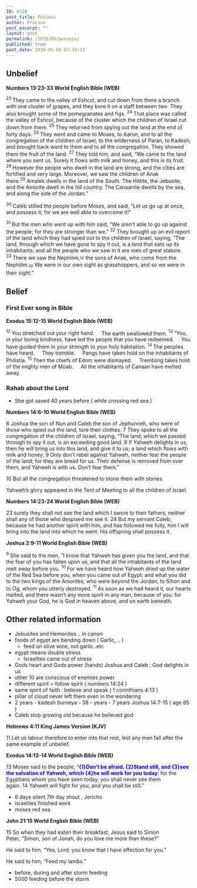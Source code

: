 ```yaml
---
ID: 6128
post_title: Possess
author: Praison
post_excerpt: ""
layout: post
permalink: /2016/05/possess/
published: true
post_date: 2016-05-04 07:10:33
---
```

<h2><strong>Unbelief</strong></h2>
<p class="passage-display"><strong><span class="passage-display-bcv">Numbers 13:23-33
</span><span class="passage-display-version">World English Bible (WEB)</span></strong></p>
<span id="en-WEB-4099" class="text Num-13-23"><sup class="versenum">23 </sup>They came to the valley of Eshcol, and cut down from there a branch with one cluster of grapes, and they bore it on a staff between two. They also brought some of the pomegranates and figs. </span><span id="en-WEB-4100" class="text Num-13-24"><sup class="versenum">24 </sup>That place was called the valley of Eshcol, because of the cluster which the children of Israel cut down from there. </span><span id="en-WEB-4101" class="text Num-13-25"><sup class="versenum">25 </sup>They returned from spying out the land at the end of forty days. </span><span id="en-WEB-4102" class="text Num-13-26"><sup class="versenum">26 </sup>They went and came to Moses, to Aaron, and to all the congregation of the children of Israel, to the wilderness of Paran, to Kadesh; and brought back word to them and to all the congregation. They showed them the fruit of the land. </span><span id="en-WEB-4103" class="text Num-13-27"><sup class="versenum">27 </sup>They told him, and said, “We came to the land where you sent us. Surely it flows with milk and honey, and this is its fruit. </span><span id="en-WEB-4104" class="text Num-13-28"><sup class="versenum">28 </sup>However the people who dwell in the land are strong, and the cities are fortified and very large. Moreover, we saw the children of Anak there.</span><span id="en-WEB-4105" class="text Num-13-29"><sup class="versenum">29 </sup>Amalek dwells in the land of the South. The Hittite, the Jebusite, and the Amorite dwell in the hill country. The Canaanite dwells by the sea, and along the side of the Jordan.”</span>

<span id="en-WEB-4106" class="text Num-13-30"><sup class="versenum">30 </sup>Caleb stilled the people before Moses, and said, “Let us go up at once, and possess it; for we are well able to overcome it!”</span>

<span id="en-WEB-4107" class="text Num-13-31"><sup class="versenum">31 </sup>But the men who went up with him said, “We aren’t able to go up against the people; for they are stronger than we.” </span><span id="en-WEB-4108" class="text Num-13-32"><sup class="versenum">32 </sup>They brought up an evil report of the land which they had spied out to the children of Israel, saying, “The land, through which we have gone to spy it out, is a land that eats up its inhabitants; and all the people who we saw in it are men of great stature. </span><span id="en-WEB-4109" class="text Num-13-33"><sup class="versenum">33 </sup>There we saw the Nephilim,<sup class="footnote" style="box-sizing: border-box; font-size: 0.625em; line-height: 22px; position: relative; vertical-align: top; top: 0px;" data-fn="#fen-WEB-4109a" data-link="[&lt;a href=&quot;#fen-WEB-4109a&quot; title=&quot;See footnote a&quot;&gt;a&lt;/a&gt;]">[<a title="See footnote a" href="https://www.biblegateway.com/passage/?search=Numbers+13%3A23-33&amp;version=WEB#fen-WEB-4109a">a</a>]</sup> the sons of Anak, who come from the Nephilim.<sup class="footnote" style="box-sizing: border-box; font-size: 0.625em; line-height: 22px; position: relative; vertical-align: top; top: 0px;" data-fn="#fen-WEB-4109b" data-link="[&lt;a href=&quot;#fen-WEB-4109b&quot; title=&quot;See footnote b&quot;&gt;b&lt;/a&gt;]">[<a title="See footnote b" href="https://www.biblegateway.com/passage/?search=Numbers+13%3A23-33&amp;version=WEB#fen-WEB-4109b">b</a>]</sup> We were in our own sight as grasshoppers, and so we were in their sight.”</span>
<h2><strong>Belief</strong></h2>
<h3><strong>First Ever song in Bible </strong></h3>
<p class="passage-display"><strong><span class="passage-display-bcv">Exodus 15:12-15
</span><span class="passage-display-version">World English Bible (WEB)</span></strong></p>

<div class="poetry">
<p class="line"><span id="en-WEB-1933" class="text Exod-15-12"><sup class="versenum">12 </sup>You stretched out your right hand.</span>
<span class="indent-1"><span class="indent-1-breaks">    </span><span class="text Exod-15-12">The earth swallowed them.</span></span>
<span id="en-WEB-1934" class="text Exod-15-13"><sup class="versenum">13 </sup>“You, in your loving kindness, have led the people that you have redeemed.</span>
<span class="indent-1"><span class="indent-1-breaks">    </span><span class="text Exod-15-13">You have guided them in your strength to your holy habitation.</span></span>
<span id="en-WEB-1935" class="text Exod-15-14"><sup class="versenum">14 </sup>The peoples have heard.</span>
<span class="indent-1"><span class="indent-1-breaks">    </span><span class="text Exod-15-14">They tremble.</span></span>
<span class="indent-1"><span class="indent-1-breaks">    </span><span class="text Exod-15-14">Pangs have taken hold on the inhabitants of Philistia.</span></span>
<span id="en-WEB-1936" class="text Exod-15-15"><sup class="versenum">15 </sup>Then the chiefs of Edom were dismayed.</span>
<span class="indent-1"><span class="indent-1-breaks">    </span><span class="text Exod-15-15">Trembling takes hold of the mighty men of Moab.</span></span>
<span class="indent-1"><span class="indent-1-breaks">    </span><span class="text Exod-15-15">All the inhabitants of Canaan have melted away.</span></span></p>

<h3 class="line"><strong>Rahab about the Lord</strong></h3>
<ul>
 	<li>She got saved 40 years before ( while crossing red sea )</li>
</ul>
<p class="passage-display"><strong><span class="passage-display-bcv">Numbers 14:6-10
</span><span class="passage-display-version">World English Bible (WEB)</span></strong></p>
<span id="en-WEB-4115" class="text Num-14-6"><span class="versenum">6 </span>Joshua the son of Nun and Caleb the son of Jephunneh, who were of those who spied out the land, tore their clothes. </span><span id="en-WEB-4116" class="text Num-14-7"><span class="versenum">7 </span>They spoke to all the congregation of the children of Israel, saying, “The land, which we passed through to spy it out, is an exceeding good land. </span><span id="en-WEB-4117" class="text Num-14-8"><span class="versenum">8 </span>If Yahweh delights in us, then he will bring us into this land, and give it to us; a land which flows with milk and honey. </span><span id="en-WEB-4118" class="text Num-14-9"><span class="versenum">9 </span>Only don’t rebel against Yahweh, neither fear the people of the land; for they are bread for us. Their defense is removed from over them, and Yahweh is with us. Don’t fear them.”</span>

<span id="en-WEB-4119" class="text Num-14-10"><span class="versenum">10 </span>But all the congregation threatened to stone them with stones.</span>

<span class="text Num-14-10">Yahweh’s glory appeared in the Tent of Meeting to all the children of Israel.</span>
<p class="passage-display"><strong><span class="passage-display-bcv">Numbers 14:23-24
</span><span class="passage-display-version">World English Bible (WEB)</span></strong></p>
<span id="en-WEB-4132" class="text Num-14-23"><span class="versenum">23 </span>surely they shall not see the land which I swore to their fathers, neither shall any of those who despised me see it. </span><span id="en-WEB-4133" class="text Num-14-24"><span class="versenum">24 </span>But my servant Caleb, because he had another spirit with him, and has followed me fully, him I will bring into the land into which he went. His offspring shall possess it.</span>
<p class="passage-display"><strong><span class="passage-display-bcv">Joshua 2:9-11
</span><span class="passage-display-version">World English Bible (WEB)</span></strong></p>
<span id="en-WEB-5879" class="text Josh-2-9"><sup class="versenum">9 </sup>She said to the men, “I know that Yahweh has given you the land, and that the fear of you has fallen upon us, and that all the inhabitants of the land melt away before you. </span><span id="en-WEB-5880" class="text Josh-2-10"><sup class="versenum">10 </sup>For we have heard how Yahweh dried up the water of the Red Sea before you, when you came out of Egypt; and what you did to the two kings of the Amorites, who were beyond the Jordan, to Sihon and to Og, whom you utterly destroyed. </span><span id="en-WEB-5881" class="text Josh-2-11"><sup class="versenum">11 </sup>As soon as we had heard it, our hearts melted, and there wasn’t any more spirit in any man, because of you: for Yahweh your God, he is God in heaven above, and on earth beneath.</span>
<h2><strong>Other related information</strong></h2>
<ul>
 	<li>Jebusites and Hemonites .. in canon</li>
 	<li>foods of egypt are bending down ( Garlic, .. )
<ul>
 	<li>feed on olive wine, not garlic..etc</li>
</ul>
</li>
 	<li>egypt means double stress
<ul>
 	<li>Israelites came out of stress</li>
</ul>
</li>
 	<li>Gods heart and Gods power (hands) Joshua and Caleb : God delights in us</li>
 	<li>other 10 are conscious of enemies power</li>
 	<li>different spirit = follow spirit ( numbers 14:24 )</li>
 	<li>same spirit of faith : believe and speak ( 1 corinthians 4:13 )</li>
 	<li>pillar of cloud never left them even in the wondering</li>
 	<li>2 years - kadesh burneya - 38 - years - 7 years Joshua 14:7-15 ( age 85 )</li>
 	<li>Caleb stop growing old because he believed god</li>
</ul>
<p class="passage-display"><strong><span class="passage-display-bcv">Hebrews 4:11
</span><span class="passage-display-version">King James Version (KJV)</span></strong></p>
<span id="en-KJV-30026" class="text Heb-4-11"><span class="versenum">11 </span>Let us labour therefore to enter into that rest, lest any man fall after the same example of unbelief.</span>
<p class="passage-display"><strong><span class="passage-display-bcv">Exodus 14:13-14
</span><span class="passage-display-version">World English Bible (WEB)</span></strong></p>
<span id="en-WEB-1903" class="text Exod-14-13"><span class="versenum">13 </span>Moses said to the people, “<span style="color: #0000ff;"><strong>{1}Don’t be afraid. {2}Stand still, and {3}see the salvation of Yahweh, which {4}he will work for you today</strong></span>: for the Egyptians whom you have seen today, you shall never see them again. </span><span id="en-WEB-1904" class="text Exod-14-14"><span class="versenum">14 </span>Yahweh will fight for you, and you shall be still.”</span>
<ul>
 	<li>6 days silent 7th day shout , Jericho</li>
 	<li>israelites finished work</li>
 	<li>moses red sea</li>
</ul>
<p class="passage-display"><strong><span class="passage-display-bcv">John 21:15
</span><span class="passage-display-version">World English Bible (WEB)</span></strong></p>
<span id="en-WEB-26914" class="text John-21-15"><span class="versenum">15 </span>So when they had eaten their breakfast, Jesus said to Simon Peter, <span class="woj">“Simon, son of Jonah, do you love me more than these?”</span></span>

<span class="text John-21-15">He said to him, “Yes, Lord; you know that I have affection for you.”</span>

<span class="text John-21-15">He said to him, <span class="woj">“Feed my lambs.”</span></span>
<ul>
 	<li>before, during and after storm feeding</li>
 	<li>5000 feeding before the storm</li>
</ul>
</div>